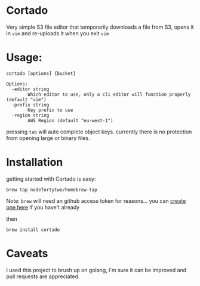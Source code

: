 # Cortado
Very simple S3 file editor that temporarily downloads a file from S3, opens it in `vim` and re-uploads it when you exit `vim`

# Usage:
```
cortado [options] {bucket}

Options:
  -editor string
        Which editor to use, only a cli editor will function properly (default "vim")
  -prefix string
        Key prefix to use
  -region string
        AWS Region (default "eu-west-1")
```
pressing `tab` will auto complete object keys. currently there is no protection from opening large or binary files.

# Installation
getting started with Cortado is easy:
```
brew tap nodefortytwo/homebrew-tap
```
Note: `brew` will need an github access token for reasons... you can [create one here](https://github.com/settings/tokens/new?scopes=&description=Homebrew) if you have't already

then
```
brew install cortado
```

# Caveats
I used this project to brush up on golang, i'm sure it can be improved and pull requests are appreciated.